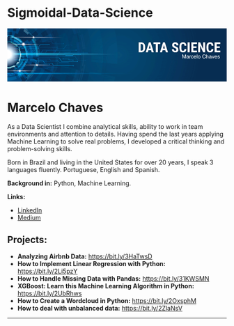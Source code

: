 # Sigmoidal-Data-Science


<p align="center">
  <img src="banner.png" >
</p>

# Marcelo Chaves

As a Data Scientist I combine analytical skills, ability to work in team environments and attention to details. Having spend the last years applying Machine Learning to solve real problems, I developed a critical thinking and problem-solving skills.

Born in Brazil and living in the United States for over 20 years, I speak 3 languages fluently. Portuguese, English and Spanish.

**Background in:** Python, Machine Learning.

**Links:**
* [LinkedIn](https://www.linkedin.com/in/marcelo-chaves-9a5920261/)
* [Medium](https://medium.com/@marcelochavesoficial)


## Projects:

* **Analyzing Airbnb Data:** https://bit.ly/3HaTwsD
* **How to Implement Linear Regression with Python:** https://bit.ly/2Li5pzY
* **How to Handle Missing Data with Pandas:** https://bit.ly/31KWSMN
* **XGBoost: Learn this Machine Learning Algorithm in Python:** https://bit.ly/2UbRhws
* **How to Create a Wordcloud in Python:** https://bit.ly/2OxsphM
* **How to deal with unbalanced data:** https://bit.ly/2ZlaNsV

---
